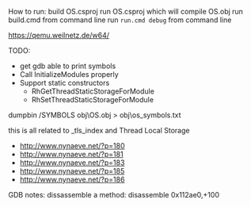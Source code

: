 ﻿How to run:
  build OS.csproj
  run OS.csproj which will compile OS.obj
  run build.cmd from command line
  run `run.cmd debug` from command line


https://qemu.weilnetz.de/w64/

TODO:
* get gdb able to print symbols
* Call InitializeModules properly
* Support static constructors
  * RhGetThreadStaticStorageForModule
  * RhSetThreadStaticStorageForModule

dumpbin /SYMBOLS obj\OS.obj > obj\os_symbols.txt

this is all related to _tls_index and Thread Local Storage
* http://www.nynaeve.net/?p=180
* http://www.nynaeve.net/?p=181
* http://www.nynaeve.net/?p=183
* http://www.nynaeve.net/?p=185
* http://www.nynaeve.net/?p=186

GDB notes:
  dissassemble a method:
    disassemble 0x112ae0,+100